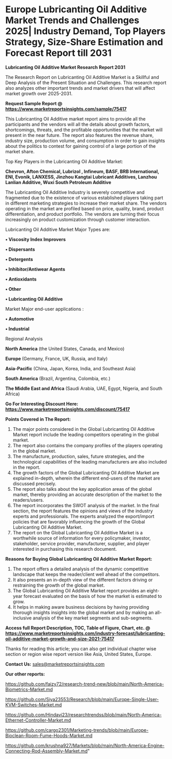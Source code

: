 # Europe Lubricanting Oil Additive Market Trends and Challenges 2025| Industry Demand, Top Players Strategy, Size-Share Estimation and Forecast Report till 2031

<strong>Lubricanting Oil Additive Market Research Report 2031</strong>

The Research Report on Lubricanting Oil Additive Market is a Skillful and Deep Analysis of the Present Situation and Challenges. This research report also analyzes other important trends and market drivers that will affect market growth over 2025-2031.

<strong>Request Sample Report @ <a href=https://www.marketreportsinsights.com/sample/75417>https://www.marketreportsinsights.com/sample/75417</a></strong>

This Lubricanting Oil Additive market report aims to provide all the participants and the vendors will all the details about growth factors, shortcomings, threats, and the profitable opportunities that the market will present in the near future. The report also features the revenue share, industry size, production volume, and consumption in order to gain insights about the politics to contest for gaining control of a large portion of the market share.

Top Key Players in the Lubricanting Oil Additive Market:

<strong>Chevron, Afton Chemical, Lubrizol , Infineum, BASF, BRB International, ENI, Evonik, LANXESS, Jinzhou Kangtai Lubricant Additives, Lanzhou Lanlian Additive, Wuxi South Petroleum Additive</strong>

The Lubricanting Oil Additive Industry is severely competitive and fragmented due to the existence of various established players taking part in different marketing strategies to increase their market share. The vendors operating in the market are profiled based on price, quality, brand, product differentiation, and product portfolio. The vendors are turning their focus increasingly on product customization through customer interaction.

Lubricanting Oil Additive Market Major Types are:

<strong>• Viscosity Index Improvers

• Dispersants

• Detergents

• Inhibitor/Antiwear Agents

• Antioxidants

• Other

• Lubricanting Oil Additive</strong>

Market Major end-user applications :

<strong>• Automotive

• Industrial</strong>

Regional Analysis

</u><strong><b>North America</b></strong> (the United States, Canada, and Mexico)

<strong><b>Europe </b></strong>(Germany, France, UK, Russia, and Italy)

<strong><b>Asia-Pacific</b></strong> (China, Japan, Korea, India, and Southeast Asia)

<strong><b>South America</b></strong> (Brazil, Argentina, Colombia, etc.)

<strong><b>The Middle East and Africa</b></strong> (Saudi Arabia, UAE, Egypt, Nigeria, and South Africa)

<strong>Go For Interesting Discount Here: <a href=https://www.marketreportsinsights.com/discount/75417>https://www.marketreportsinsights.com/discount/75417</a></strong>

<strong>Points Covered in The Report:</strong>
<ol>
  <li>The major points considered in the Global Lubricanting Oil Additive Market report include the leading competitors operating in the global market.</li>
  <li>The report also contains the company profiles of the players operating in the global market.</li>
  <li>The manufacture, production, sales, future strategies, and the technological capabilities of the leading manufacturers are also included in the report.</li>
  <li>The growth factors of the Global Lubricanting Oil Additive Market are explained in-depth, wherein the different end-users of the market are discussed precisely.</li>
  <li>The report also talks about the key application areas of the global market, thereby providing an accurate description of the market to the readers/users.</li>
  <li>The report incorporates the SWOT analysis of the market. In the final section, the report features the opinions and views of the industry experts and professionals. The experts analyzed the export/import policies that are favorably influencing the growth of the Global Lubricanting Oil Additive Market.</li>
  <li>The report on the Global Lubricanting Oil Additive Market is a worthwhile source of information for every policymaker, investor, stakeholder, service provider, manufacturer, supplier, and player interested in purchasing this research document.</li>
</ol>
<strong>Reasons for Buying Global Lubricanting Oil Additive Market Report:</strong>

<ol>
  <li>The report offers a detailed analysis of the dynamic competitive landscape that keeps the reader/client well ahead of the competitors.</li>
  <li>It also presents an in-depth view of the different factors driving or restraining the growth of the global market.</li>
  <li>The Global Lubricanting Oil Additive Market report provides an eight-year forecast evaluated on the basis of how the market is estimated to grow.</li>
  <li>It helps in making aware business decisions by having providing thorough insights insights into the global market and by making an all-inclusive analysis of the key market segments and sub-segments.</li>
</ol>
<strong>Access full Report Description, TOC, Table of Figure, Chart, etc. @ <a href=https://www.marketreportsinsights.com/industry-forecast/lubricanting-oil-additive-market-growth-and-size-2021-75417>https://www.marketreportsinsights.com/industry-forecast/lubricanting-oil-additive-market-growth-and-size-2021-75417</a></strong>


Thanks for reading this article; you can also get individual chapter wise section or region wise report version like Asia, United States, Europe.

<strong>Contact Us:</strong>
sales@marketreportsinsights.com

<strong>Our other reports:</strong>

<a href=https://github.com/faizy72/research-trend-new/blob/main/North-America-Biometrics-Market.md>https://github.com/faizy72/research-trend-new/blob/main/North-America-Biometrics-Market.md</a>

<a href=https://github.com/Siya23553/Research/blob/main/Europe-Single-User-KVM-Switches-Market.md>https://github.com/Siya23553/Research/blob/main/Europe-Single-User-KVM-Switches-Market.md</a>

<a href=https://github.com/Hindavi23/researchtrendss/blob/main/North-America-Ethernet-Controller-Market.md>https://github.com/Hindavi23/researchtrendss/blob/main/North-America-Ethernet-Controller-Market.md</a>

<a href=https://github.com/cargo2301/Marketing-trends/blob/main/Europe-Bioclean-Room-Fume-Hoods-Market.md>https://github.com/cargo2301/Marketing-trends/blob/main/Europe-Bioclean-Room-Fume-Hoods-Market.md</a>

<a href=https://github.com/krushna927/Markets/blob/main/North-America-Engine-Connecting-Rod-Assembly-Market.md>https://github.com/krushna927/Markets/blob/main/North-America-Engine-Connecting-Rod-Assembly-Market.md</a>"
